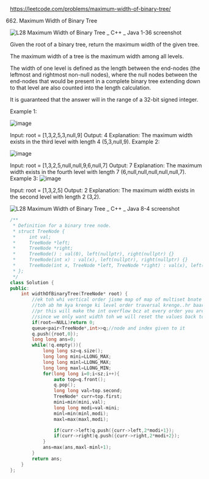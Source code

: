 https://leetcode.com/problems/maximum-width-of-binary-tree/

662. Maximum Width of Binary Tree

![L28  Maximum Width of Binary Tree _ C++ _ Java 1-36 screenshot](https://github.com/user-attachments/assets/dc9d72ea-fe92-4d14-9d50-5eb762f153ea)


Given the root of a binary tree, return the maximum width of the given tree.

The maximum width of a tree is the maximum width among all levels.

The width of one level is defined as the length between the end-nodes (the leftmost and rightmost non-null nodes), where the null nodes between the end-nodes that would be present in a complete binary tree extending down to that level are also counted into the length calculation.

It is guaranteed that the answer will in the range of a 32-bit signed integer.

 

Example 1:

![image](https://github.com/user-attachments/assets/14a7336d-93b9-439e-9f9c-3a30df3c1371)

Input: root = [1,3,2,5,3,null,9]
Output: 4
Explanation: The maximum width exists in the third level with length 4 (5,3,null,9).
Example 2:

![image](https://github.com/user-attachments/assets/2ae46326-bdcb-48d3-bd0d-4efb209d2d06)

Input: root = [1,3,2,5,null,null,9,6,null,7]
Output: 7
Explanation: The maximum width exists in the fourth level with length 7 (6,null,null,null,null,null,7).
Example 3:
![image](https://github.com/user-attachments/assets/12c12971-c6e0-465d-9c1c-4e14a049138f)


Input: root = [1,3,2,5]
Output: 2
Explanation: The maximum width exists in the second level with length 2 (3,2).

![L28  Maximum Width of Binary Tree _ C++ _ Java 8-4 screenshot](https://github.com/user-attachments/assets/3a920174-51df-4ca4-baab-ec279fa65c47)

```cpp
/**
 * Definition for a binary tree node.
 * struct TreeNode {
 *     int val;
 *     TreeNode *left;
 *     TreeNode *right;
 *     TreeNode() : val(0), left(nullptr), right(nullptr) {}
 *     TreeNode(int x) : val(x), left(nullptr), right(nullptr) {}
 *     TreeNode(int x, TreeNode *left, TreeNode *right) : val(x), left(left), right(right) {}
 * };
 */
class Solution {
public:
    int widthOfBinaryTree(TreeNode* root) {
        //ek toh whi vertical order jisme map of map of multiset bnate hai pr that takes more TC and SC
        //toh ab hm kya krenge ki level order traversal krenge..hr baar 2i+1 and 2i+2 sbko denge basically horiz wise isse numbering hojayegi toh last me right-left+1 will be the width
        //pr this will make the int overflow bcz at every order you are making twice 2powerheight will be the max so it will cause INT overfloiw if height is more than 30 also
        //since we only want width toh we will reset the values back to 0 1 2 type by everytime subtracting from the min 
        if(root==NULL)return 0;
        queue<pair<TreeNode*,int>>q;//node and index given to it
        q.push({root,0});
        long long ans=0;
        while(!q.empty()){
            long long sz=q.size();
            long long mini=LLONG_MAX;
            long long minl=LLONG_MAX;
            long long maxl=LLONG_MIN;
            for(long long i=0;i<sz;i++){
                auto top=q.front();
                q.pop();
                long long val=top.second;
                TreeNode* curr=top.first;
                mini=min(mini,val);
                long long modi=val-mini;
                minl=min(minl,modi);
                maxl=max(maxl,modi);

                if(curr->left)q.push({curr->left,2*modi+1});
                if(curr->right)q.push({curr->right,2*modi+2});
            }
            ans=max(ans,maxl-minl+1);
        }
        return ans;
    }
};

```
